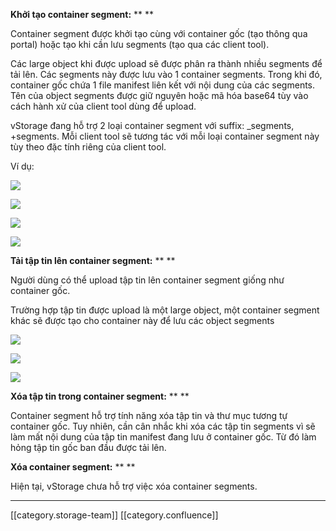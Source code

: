  **Khởi tạo container segment:**  ** ** 

Container segment được khởi tạo cùng với container gốc (tạo thông qua portal) hoặc tạo khi cần lưu segments (tạo qua các client tool).

Các large object khi được upload sẽ được phân ra thành nhiều segments để tải lên. Các segments này được lưu vào 1 container segments. Trong khi đó, container gốc chứa 1 file manifest liên kết với nội dung của các segments. Tên của object segments được giữ nguyên hoặc mã hóa base64 tùy vào cách hành xử của client tool dùng để upload.

vStorage đang hỗ trợ 2 loại container segment với suffix: _segments, +segments. Mỗi client tool sẽ tương tác với mỗi loại container segment này tùy theo đặc tính riêng của client tool.

Ví dụ:

![](images/storage/image2022-8-30_15-19-52.png)



![](images/storage/image2022-8-30_15-17-19.png)

![](images/storage/image2022-8-30_15-20-25.png)

![](images/storage/image2022-8-30_15-20-59.png)

 **Tải tập tin lên container segment:**  ** ** 

Người dùng có thể upload tập tin lên container segment giống như container gốc.

Trường hợp tập tin được upload là một large object, một container segment khác sẽ được tạo cho container này để lưu các object segments

![](images/storage/image2022-8-30_15-32-19.png)

![](images/storage/image2022-8-30_15-32-48.png)

![](images/storage/image2022-8-30_15-33-15.png)



 **Xóa tập tin trong container segment:**  ** ** 

Container segment hỗ trợ tính năng xóa tập tin và thư mục tương tự container gốc. Tuy nhiên, cần cân nhắc khi xóa các tập tin segments vì sẽ làm mất nội dung của tập tin manifest đang lưu ở container gốc. Từ đó làm hỏng tập tin gốc ban đầu được tải lên.



 **Xóa container segment:**  ** ** 

Hiện tại, vStorage chưa hỗ trợ việc xóa container segments.





*****

[[category.storage-team]] 
[[category.confluence]] 
